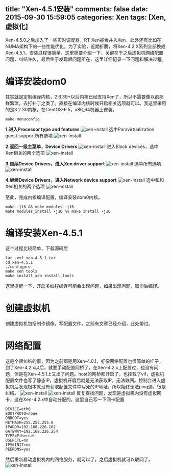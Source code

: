 title: "Xen-4.5.1安装"
comments: false
date: 2015-09-30 15:59:05
categories: Xen
tags: [Xen, 虚拟化]
---

Xen-4.5.0之后加入了一些实时调度器，RT-Xen被合并入Xen，此外还有比如在NUMA架构下的一些性能优化。为了实验，近期折腾，将Xen-4.2.X系列全部换成Xen-4.5.1，安装过程很简单，这里简要介绍一下，关键在于之后虚拟机网络配置问题，纠结许久，最后终于发现额问题所在，这里详细记录一下问题和解决过程。
<!--more-->

# 编译安装dom0
其实就是定制编译内核，2.6.39+以后内核已经支持Xen了，所以不需要像以前那样繁琐，去打补丁之类了。直接在编译内核时候开启相关选项就可以。我这里采用的是3.2.30内核，在CentOS-6.5，x86_64机器上安装。
```shell
make menuconfig
```
**1.进入Processor type and features**
![xen-install](/figures/xen_install/1.jpg)
选中Paravirtualization guest support所有选项
![xen-install](/figures/xen_install/2.jpg)

**2.返回一级主菜单，Device Drivers**
![xen-install](/figures/xen_install/3.jpg)
进入Block devices，选中Xen相关的两个选项
![xen-install](/figures/xen_install/4.jpg)

**3.继续Device Drivers，进入Xen driver support**
![xen-install](/figures/xen_install/5.jpg)
选中所有选项
![xen-install](/figures/xen_install/6.jpg)

**4.继续Device Drivers，进入Network device support**
![xen-install](/figures/xen_install/7.jpg)
选中和和Xen相关的两个选项
![xen-install](/figures/xen_install/8.jpg)

至此，完成内核编译配置，编译安装dom0内核。
```shell
make -j16 && make modules -j16
make modules_install -j16 %% make install -j16
```

# 编译安装Xen-4.5.1
这个过程比较简单，下载源码后
```shell
tar -xvf xen-4.5.1.tar
cd xen-4.5.1
./configure
make xen tools
make install_xen install_tools
```
这里提醒一下，开启多线程编译可能会出现问题，如果出现问题，取消后编译。

# 创建虚拟机
创建虚拟机包括制作镜像，写配置文件，之前有文章已经介绍，此处带过。

# 网络配置
这是个很纠结的事，因为之前都是用Xen-4.0.1，好像网络配置也很简单的样子，到了Xen-4.2.x以后，就要手动配置网桥了，在Xen-4.2.x上配置过，也没有问题，但是在Xen-4.5.1上又出了问题。host的网桥都开启了，也挂载了vif，虚拟机配置文件也写了静态IP，虚拟机开启后就是无法获取IP，无法联网。控制台进入虚拟机后发现根本就没有获取配置文件中写死的IP地址，所以始终无法ping通，很是纠结。
![xen-install](/figures/xen_install/ifconfigHost.png)
![xen-install](/figures/xen_install/ifconfigVM.png)
反复查找问题，发现是虚拟机内没有虚拟网卡，这在Xen-4.2.x中自动分配的，这里自己写一下网卡配置
```
DEVICE=eth0
BOOTPROTO=none
ONBOOT=yes
NETMASK=255.255.255.0
IPADDR=192.168.226.102
GATEWAY=192.168.226.254
TYPE=Ethernet
USERCTL=no
IPV6INIT=no
PEERDNS=yes
```
然后重新启动虚拟机内的网络服务，就可以了，之后虚拟机就可以联网了。
![xen-install](/figures/xen_install/ifconfigVM2.png)
